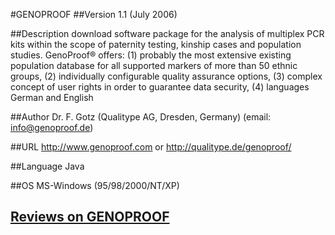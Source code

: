 #GENOPROOF
##Version
1.1 (July 2006)

##Description
download software package for the analysis of multiplex PCR kits within the scope of paternity testing, kinship cases and population studies. GenoProof® offers: (1) probably the most extensive existing population database for all supported markers of more than 50 ethnic groups, (2) individually configurable quality assurance options, (3) complex concept of user rights in order to guarantee data security, (4) languages German and English

##Author
Dr. F. Gotz (Qualitype AG, Dresden, Germany) (email: info@genoproof.de)

##URL
http://www.genoproof.com or http://qualitype.de/genoproof/

##Language
Java

##OS
MS-Windows (95/98/2000/NT/XP)


## [Reviews on GENOPROOF](https://github.com/gaow/genetic-analysis-software/issues/170)